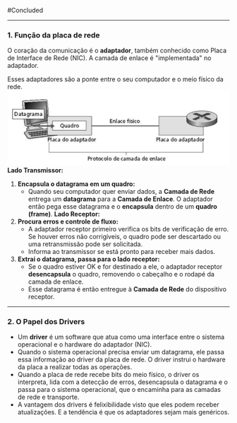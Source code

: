 
#Concluded 

---
### **1. Função da placa de rede** 
O coração da comunicação é o **adaptador**, também conhecido como Placa de Interface de Rede (NIC). A camada de enlace é "implementada" no adaptador.

Esses adaptadores são a ponte entre o seu computador e o meio físico da rede.
![Pasted image 20250627100949](../../attachments/Pasted%20image%2020250627100949.png)
**Lado Transmissor:**
1. **Encapsula o datagrama em um quadro:**
    - Quando seu computador quer enviar dados, a **Camada de Rede** entrega um **datagrama** para a **Camada de Enlace**. O adaptador então pega esse datagrama e o **encapsula** dentro de um **quadro (frame)**. 
**Lado Receptor:**
2. **Procura erros e controle de fluxo:**
    - A adaptador receptor primeiro verifica os bits de verificação de erro. Se houver erros não corrigíveis, o quadro pode ser descartado ou uma retransmissão pode ser solicitada.
    - Informa ao transmissor se está pronto para receber mais dados.
3. **Extrai o datagrama, passa para o lado receptor:**
    - Se o quadro estiver OK e for destinado a ele, o adaptador receptor **desencapsula** o quadro, removendo o cabeçalho e o rodapé da camada de enlace.
    - Esse datagrama é então entregue à **Camada de Rede** do dispositivo receptor.

---
### **2. O Papel dos Drivers**

- Um **driver** é um software que atua como uma interface entre o sistema operacional e o hardware do adaptador (NIC).
- Quando o sistema operacional precisa enviar um datagrama, ele passa essa informação ao driver da placa de rede. O driver instrui o hardware da placa a realizar todas as operações.
- Quando a placa de rede recebe bits do meio físico, o driver os interpreta, lida com a detecção de erros, desencapsula o datagrama e o passa para o sistema operacional, que o encaminha para as camadas de rede e transporte.
- A vantagem dos drivers é felixibilidade visto que eles podem receber atualizações. E a tendência é que os adaptadores sejam mais genéricos.
